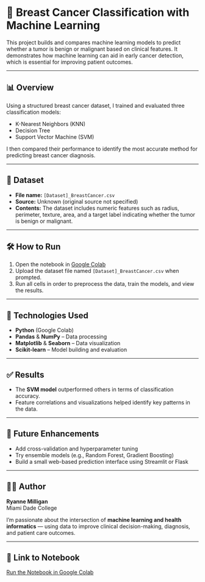 # 🧬 Breast Cancer Classification with Machine Learning

This project builds and compares machine learning models to predict whether a tumor is benign or malignant based on clinical features. It demonstrates how machine learning can aid in early cancer detection, which is essential for improving patient outcomes.

---

## 📊 Overview

Using a structured breast cancer dataset, I trained and evaluated three classification models:

- K-Nearest Neighbors (KNN)
- Decision Tree
- Support Vector Machine (SVM)

I then compared their performance to identify the most accurate method for predicting breast cancer diagnosis.

---

## 📂 Dataset

- **File name:** `[Dataset]_BreastCancer.csv`
- **Source:** Unknown (original source not specified)
- **Contents:** The dataset includes numeric features such as radius, perimeter, texture, area, and a target label indicating whether the tumor is benign or malignant.

---

## 🛠️ How to Run

1. Open the notebook in [Google Colab](https://colab.research.google.com/drive/1T66Jt1HCUhWU-PlFtXqJCJEjMuHvlEwd?usp=sharing)
2. Upload the dataset file named `[Dataset]_BreastCancer.csv` when prompted.
3. Run all cells in order to preprocess the data, train the models, and view the results.

---

## 🧠 Technologies Used

- **Python** (Google Colab)
- **Pandas** & **NumPy** – Data processing
- **Matplotlib** & **Seaborn** – Data visualization
- **Scikit-learn** – Model building and evaluation

---

## ✅ Results

- The **SVM model** outperformed others in terms of classification accuracy.
- Feature correlations and visualizations helped identify key patterns in the data.

---

## 🚀 Future Enhancements

- Add cross-validation and hyperparameter tuning
- Try ensemble models (e.g., Random Forest, Gradient Boosting)
- Build a small web-based prediction interface using Streamlit or Flask

---

## 👩‍💻 Author

**Ryanne Milligan**   
Miami Dade College  

I’m passionate about the intersection of **machine learning and health informatics** — using data to improve clinical decision-making, diagnosis, and patient care outcomes.

---

## 📎 Link to Notebook

[Run the Notebook in Google Colab](https://colab.research.google.com/drive/1T66Jt1HCUhWU-PlFtXqJCJEjMuHvlEwd?usp=sharing)
